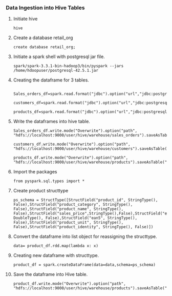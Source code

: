  ### Data Ingestion into Hive Tables
 
 1. Initiate hive
 
    ```
    hive
    ```
 
 2. Create a database retail_org

    ```
    create database retail_org;
    ```
 
 3. Initiate a spark shell with postgresql jar file.
   
     ```
     spark/spark-3.3.1-bin-hadoop3/bin/pyspark --jars /home/hdoopuser/postgresql-42.5.1.jar
     ```


 2. Creating the dataframe for 3 tables.

    ```
        Sales_orders_df=spark.read.format("jdbc").option("url","jdbc:postgresql://127.0.0.1:5432/retail_org").option("driver","org.postgresql.Driver").option("Database","retail_org").option("dbtable","sales_orders").option("user","postgres").option("password","postgrespw").load()  
    ```
 
    ```
    customers_df=spark.read.format("jdbc").option("url","jdbc:postgresql://127.0.0.1:5432/retail_org").option("driver","org.postgresql.Driver").option("Database","retail_org").option("dbtable","customers").option("user","postgres").option("password","postgrespw").load()
    ```
  
    ```
    products_df=spark.read.format("jdbc").option("url","jdbc:postgresql://127.0.0.1:5432/retail_org").option("driver","org.postgresql.Driver").option("Database","retail_org").option("dbtable","products").option("user","postgres").option("password","postgrespw").load()
    ```
 
 3. Write the dataframes into hive table.

    ```
    Sales_orders_df.write.mode("Overwrite").option("path", "hdfs://localhost:9000/user/hive/warehouse/sales_orders").saveAsTable("retail_org.sales_orders")
    ```
    
    ```
    customers_df.write.mode("Overwrite").option("path", "hdfs://localhost:9000/user/hive/warehouse/customers").saveAsTable("retail_org.customers")
    ```
    
    ```
    products_df.write.mode("Overwrite").option("path", "hdfs://localhost:9000/user/hive/warehouse/products").saveAsTable("retail_org.products")
    ```
 
    
 
5. Import the packages 

    ```
    from pyspark.sql.types import * 
    ```

6. Create product structtype 

     
     ```
     ps_schema = StructType([StructField("product_id", StringType(), False),StructField("product_category", StringType(), False),StructField("product_name", StringType(), False),StructField("sales_price",StringType(),False),StructField("ean13", DoubleType(), False),StructField("ean5", StringType(), False),StructField("product_unit", StringType(), False),StructField("product_identity", StringType(), False)])
     
     ```
     
7. Convert the dataframe into list object for reassigning the structtype.

   ```
   data= product_df.rdd.map(lambda x: x)
   ```
 
8. Creating new dataframe with structtype.
 
   ``` 
   product_df = spark.createDataFrame(data=data,schema=ps_schema)
   ```

9. Save the dataframe into Hive table.

   ```
   product_df.write.mode("Overwrite").option("path", "hdfs://localhost:9000/user/hive/warehouse/products").saveAsTable("retail_org.products_raw")
   ```
